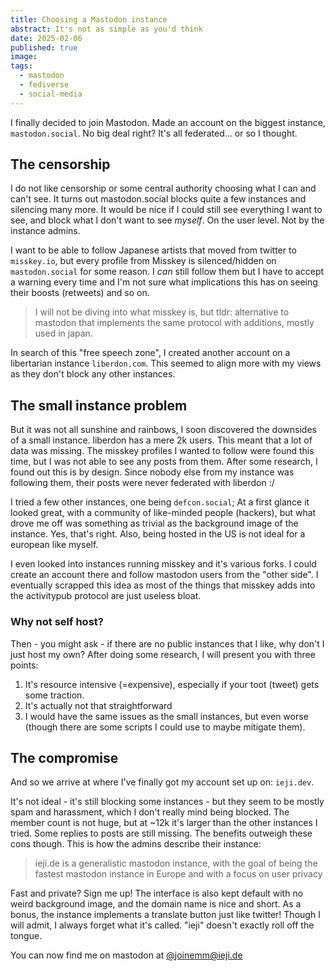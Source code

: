 ```yaml
---
title: Choosing a Mastodon instance
abstract: It's not as simple as you'd think
date: 2025-02-06
published: true
image: 
tags:
  - mastodon
  - fediverse
  - social-media
---
```

I finally decided to join Mastodon. Made an account on the biggest instance, `mastodon.social`. No big deal right? It's all federated... or so I thought.

## The censorship

I do not like censorship or some central authority choosing what I can and can't see. It turns out mastodon.social blocks quite a few instances and silencing many more. It would be nice if I could still see everything I want to see, and block what I don't want to see *myself*. On the user level. Not by the instance admins. 

I want to be able to follow Japanese artists that moved from twitter to `misskey.io`, but every profile from Misskey is silenced/hidden on `mastodon.social` for some reason. I *can* still follow them but I have to accept a warning every time and I'm not sure what implications this has on seeing their boosts (retweets) and so on.

> I will not be diving into what misskey is, but tldr: alternative to mastodon that implements the same protocol with additions, mostly used in japan.

In search of this "free speech zone", I created another account on a libertarian instance `liberdon.com`. This seemed to align more with my views as they don't block any other instances.

## The small instance problem

But it was not all sunshine and rainbows, I soon discovered the downsides of a small instance. liberdon has a mere 2k users. This meant that a lot of data was missing. The misskey profiles I wanted to follow were found this time, but I was not able to see any posts from them. After some research, I found out this is by design. Since nobody else from my instance was following them, their posts were never federated with liberdon :/

I tried a few other instances, one being `defcon.social`; At a first glance it looked great, with a community of like-minded people (hackers), but what drove me off was something as trivial as the background image of the instance. Yes, that's right. Also, being hosted in the US is not ideal for a european like myself.

I even looked into instances running misskey and it's various forks. I could create an account there and follow mastodon users from the "other side". I eventually scrapped this idea as most of the things that misskey adds into the activitypub protocol are just useless bloat.

### Why not self host?

Then - you might ask - if there are no public instances that I like, why don't I just host my own? After doing some research, I will present you with three points:

1. It's resource intensive (=expensive), especially if your toot (tweet) gets some traction.
2. It's actually not that straightforward
3. I would have the same issues as the small instances, but even worse (though there are some scripts I could use to maybe mitigate them).

## The compromise

And so we arrive at where I've finally got my account set up on: `ieji.dev`. 

It's not ideal - it's still blocking some instances - but they seem to be mostly spam and harassment, which I don't really mind being blocked. The member count is not huge, but at ~12k it's larger than the other instances I tried. Some replies to posts are still missing. The benefits outweigh these cons though. This is how the admins describe their instance:

> ieji.de is a generalistic mastodon instance, with the goal of being the fastest mastodon instance in Europe and with a focus on user privacy

Fast and private? Sign me up! The interface is also kept default with no weird background image, and the domain name is nice and short. As a bonus, the instance implements a translate button just like twitter! Though I will admit, I always forget what it's called. "ieji" doesn't exactly roll off the tongue.

You can now find me on mastodon at [@joinemm@ieji.de](https://ieji.de/@joinemm)